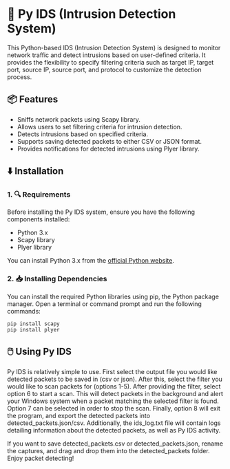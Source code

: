 # 🐍 Py IDS (Intrusion Detection System)

This Python-based IDS (Intrusion Detection System) is designed to monitor network traffic and detect intrusions based on
user-defined criteria. It provides the flexibility to specify filtering criteria such as target IP, target port, source 
IP, source port, and protocol to customize the detection process.

## 📦 Features

- Sniffs network packets using Scapy library.
- Allows users to set filtering criteria for intrusion detection.
- Detects intrusions based on specified criteria.
- Supports saving detected packets to either CSV or JSON format.
- Provides notifications for detected intrusions using Plyer library.

## ⬇️ Installation

### 1. 🔍 Requirements

Before installing the Py IDS system, ensure you have the following components installed:

- Python 3.x
- Scapy library
- Plyer library

You can install Python 3.x from the [official Python website](https://www.python.org/downloads/).

### 2. 📥 Installing Dependencies

You can install the required Python libraries using pip, the Python package manager. Open a terminal or command prompt 
and run the following commands:

```
pip install scapy
pip install plyer
```

## 🖱️ Using Py IDS

Py IDS is relatively simple to use. First select the output file you would like detected packets to be saved in (csv or 
json). After this, select the filter you would like to scan packets for (options 1-5). After providing the filter, 
select option 6 to start a scan. This will detect packets in the background and alert your Windows system when a packet
matching the selected filter is found. Option 7 can be selected in order to stop the scan. Finally, option 8 will exit
the program, and export the detected packets into detected_packets.json/csv. Additionally, the ids_log.txt file will
contain logs detailing information about the detected packets, as well as Py IDS activity.

If you want to save detected_packets.csv or detected_packets.json, rename the captures, and drag and drop them into the 
detected_packets folder. Enjoy packet detecting! 
